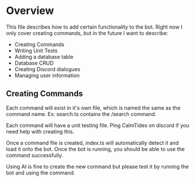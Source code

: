# Overview
This file describes how to add certain functionality to the bot.
Right now I only cover creating commands, but in the future I want to describe:
- Creating Commands
- Writing Unit Tests
- Adding a database table
- Database CRUD
- Creating Discord dialogues
- Managing user information

## Creating Commands
Each command will exist in it's own file, which is named the same as the command name.
Ex: search.ts contains the /search command.

Each command will have a unit testing file. Ping CalmTides on discord if you need help with creating this.

Once a command file is created, index.ts will automatically detect it and load it onto the bot.
Once the bot is running, you should be able to use the command successfully.

Using AI is fine to create the new command but please test it by running the bot and using the command.